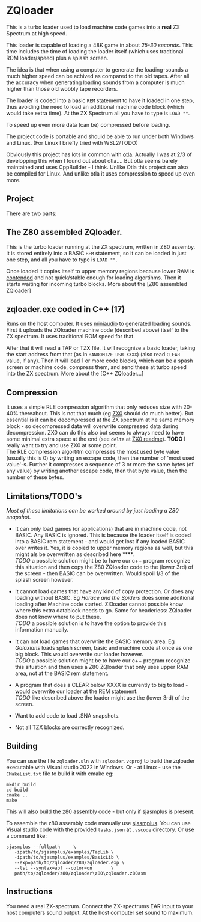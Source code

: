 ZQloader
====

This is a turbo loader used to load machine code games into a **real** ZX Spectrum at high speed.  

This loader is capable of loading a 48K game in about *25-30 seconds*. This time includes the time of loading the loader itself (which uses tradtional ROM loader/speed) plus a splash screen.  

The idea is that when using a computer to generate the loading-sounds a much higher speed can be achived as compared to the old tapes. After all the accuracy when generating loading sounds from a computer is much higher than those old wobbly tape recorders.   

The loader is coded into a basic `REM` statement to have it loaded in one step, thus avoiding the need to load an additional machine code block (which would take extra time). At the ZX Spectrum all you have to type is `LOAD ""`.

To speed up even more data (can be) compressed before loading.

The project code is portable and should be able to run under both Windows and Linux. (For Linux I briefly tried with WSL2/TODO)

Obviously this project has lots in common with [otla](https://github.com/sweetlilmre/otla). Actually I was at 2/3 of developping this when I found out about otla....
But otla seems barely maintained and uses CppBuilder - I think. Unlike Otla this project can also be compiled for Linux. And unlike otla it uses compression to speed up even more.

Project
----
There are two parts: 

The Z80 assembled ZQloader.
--
This is the turbo loader running at the ZX spectrum, written in Z80 assemby. It is stored entirely into a BASIC `REM` statement, so it can be loaded in just one step, and all you have to type is `LOAD ""`.  

Once loaded it copies itself to upper memory regions because lower RAM is [contended](https://en.wikipedia.org/wiki/Contended_memory) and not quick/stable enough for loading algortihms. Then it starts waiting for incoming turbo blocks.
More about the [Z80 assembled ZQloader]


zqloader.exe coded in C++ (17) 
---
Runs on the host computer. It uses [miniaudio](https://github.com/mackron/miniaudio) to generated loading sounds.  
First it uploads the ZQloader machine code (described above) itself to the ZX spectrum. It uses traditional ROM speed for that.

After that it will read a TAP or TZX file. It will recognize a basic loader, taking the start address from that (as in `RANDOMIZE USR XXXX`) (also read `CLEAR` value, if any). Then it will load 1 or more code blocks, which can be a spash screen or machine code, compress them, and send these at turbo speed into the ZX spectrum. 
More about the [C++ ZQloader...]


Compression
---
It uses a simple RLE compression algorithm that only reduces size with 20-40% thereabout. This is not that much (eg [ZX0](https://github.com/einar-saukas/ZX0) should do much better). But essential is it can be decompressed at the ZX spectrum at he same memory block - so decompressed data will overwrite compressed data during decompression. ZX0 can do this also but seems to always need to have some minimal extra space at the end (see `delta` at [ZX0 readme](https://github.com/einar-saukas/ZX0#readme)). **TODO** I really want to try and use ZX0 at some point.  
The RLE compression algortitm compresses the most used byte value (usually this is 0) by writing an escape code, then the number of 'most used value'-s. Further it compresses a sequence of 3 or more the same bytes (of any value) by writing another escape code, then that byte value, then the number of these bytes.

Limitations/TODO's
---

*Most of these limitations can be worked around by just loading a Z80 snapshot.*

* It can only load games (or applications) that are in machine code, not BASIC. Any BASIC is ignored. This is because the loader itself is coded into a BASIC rem statement - and would get lost if any loaded BASIC over writes it. Yes, it is copied to upper memory regions as well, but this might als be overwritten as described here ****.  
*TODO* a possible solution might be to have our c++ program recognize this situation and then copy the Z80 ZQloader code to the (lower 3rd) of the screen - then BASIC can be overwritten. Would spoil 1/3 of the splash screen however.

* It cannot load games that have any kind of copy protection. Or does any loading without BASIC. Eg *Horace and the Spiders* does some additional loading after Machine code started. ZXloader cannot possible know where this extra datablock needs to go. Same for headerless: ZQloader does not know where to put these.  
*TODO* a possible solution is to have the option to provide this information manually.

* It can not load games that overwrite the BASIC memory area. Eg *Galaxians* loads splash screen, basic and machine code at once as one big block. This would overwrite our loader however.  
*TODO* a possible solution might be to have our c++ program recognize this situation and then uses a Z80 ZQloader that only uses upper RAM area, not at the BASIC rem statement.

* A program that does a CLEAR below XXXX is currently to big to load - would overwrite our loader at the REM statement.   
*TODO* like described above the loader might use the (lower 3rd) of the screen.

* Want to add code to load .SNA snapshots.

* Not all TZX blocks are correctly recognized.

Building
---

You can use the file `zqloader.sln` with `zqloader.vcproj` to build the zqloader executable with Visual studio 2022 in Windows. Or - at Linux - use the `CMakeList.txt` file to build it with cmake eg:
```
mkdir build
cd build
cmake ..
make
```
This will also build the z80 assembly code - but only if sjasmplus is present. 

To assemble the z80 assembly code manually use [sjasmplus](https://github.com/z00m128/sjasmplus). You can use Visual studio code with the provided `tasks.json` at `.vscode` directory.
Or use a command like:
```
sjasmplus --fullpath     \
   -ipath/to/sjasmplus/examples/TapLib \
   -ipath/to/sjasmplus/examples/BasicLib \
   --exp=path/to/zqloader/z80/zqloader.exp \
   --lst --syntax=abf --color=on       \
   path/to/zqloader/z80/zqloader\z80\zqloader.z80asm  
```   

Instructions
---
You need a real ZX-spectrum. Connect the ZX-spectrums EAR input to your host computers sound output. At the host computer set sound to maximum.
